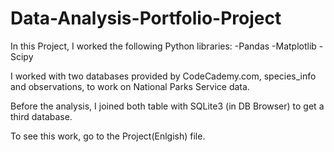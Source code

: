 # Data-Analysis-Portfolio-Project

In this Project, I worked the following Python libraries:
-Pandas
-Matplotlib
-Scipy 

I worked with two databases provided by CodeCademy.com, species_info and observations, to work on National Parks Service data.

Before the analysis, I joined both table with SQLite3 (in DB Browser) to get  a third database.

To see this work, go to the Project(Enlgish) file.
